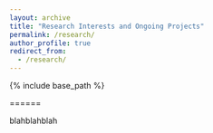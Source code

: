 ```yaml
---
layout: archive
title: "Research Interests and Ongoing Projects"
permalink: /research/
author_profile: true
redirect_from:
  - /research/
---
```


{% include base_path %}


======


blahblahblah
